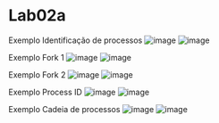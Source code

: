 # Lab02a
Exemplo Identificação de processos
![image](https://github.com/brunoroveri/Lab02a/assets/142548195/4d2c8f72-4043-40e1-bf31-6d8afa4bb8c6)
![image](https://github.com/brunoroveri/Lab02a/assets/142548195/1fd8859c-096d-4604-a731-3659938ec514)

Exemplo Fork 1
![image](https://github.com/brunoroveri/Lab02a/assets/142548195/01e1ea09-33bd-4888-8917-cf749e06159d)
![image](https://github.com/brunoroveri/Lab02a/assets/142548195/e816685f-77d2-42cc-8ab3-f16c03231ec2)

Exemplo Fork 2
![image](https://github.com/brunoroveri/Lab02a/assets/142548195/86462ec5-fb17-4b8e-9b10-15e151e3c33e)
![image](https://github.com/brunoroveri/Lab02a/assets/142548195/04340380-07dc-4371-b89a-90e43ab3ab7b)

Exemplo Process ID
![image](https://github.com/brunoroveri/Lab02a/assets/142548195/1d786ea0-387d-453d-9f7d-0b6025815c72)
![image](https://github.com/brunoroveri/Lab02a/assets/142548195/5fe7d692-1926-478e-b06a-4b37347867dc)

Exemplo Cadeia de processos
![image](https://github.com/brunoroveri/Lab02a/assets/142548195/7c188456-820a-47b0-b366-850d15cff62c)
![image](https://github.com/brunoroveri/Lab02a/assets/142548195/46ed4420-e4a6-4e9e-b60d-cf4dd607a329)
